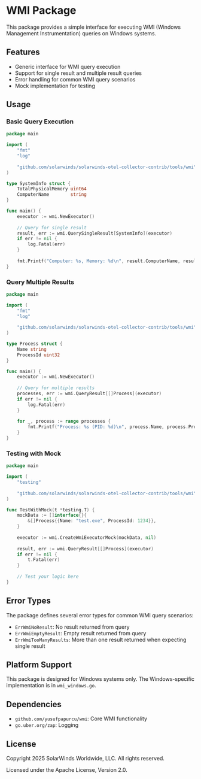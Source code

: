 # WMI Package

This package provides a simple interface for executing WMI (Windows Management Instrumentation) queries on Windows systems.

## Features

- Generic interface for WMI query execution
- Support for single result and multiple result queries
- Error handling for common WMI query scenarios
- Mock implementation for testing

## Usage

### Basic Query Execution

```go
package main

import (
    "fmt"
    "log"
    
    "github.com/solarwinds/solarwinds-otel-collector-contrib/tools/wmi"
)

type SystemInfo struct {
    TotalPhysicalMemory uint64
    ComputerName        string
}

func main() {
    executor := wmi.NewExecutor()
    
    // Query for single result
    result, err := wmi.QuerySingleResult[SystemInfo](executor)
    if err != nil {
        log.Fatal(err)
    }
    
    fmt.Printf("Computer: %s, Memory: %d\n", result.ComputerName, result.TotalPhysicalMemory)
}
```

### Query Multiple Results

```go
package main

import (
    "fmt"
    "log"
    
    "github.com/solarwinds/solarwinds-otel-collector-contrib/tools/wmi"
)

type Process struct {
    Name string
    ProcessId uint32
}

func main() {
    executor := wmi.NewExecutor()
    
    // Query for multiple results
    processes, err := wmi.QueryResult[[]Process](executor)
    if err != nil {
        log.Fatal(err)
    }
    
    for _, process := range processes {
        fmt.Printf("Process: %s (PID: %d)\n", process.Name, process.ProcessId)
    }
}
```

### Testing with Mock

```go
package main

import (
    "testing"
    
    "github.com/solarwinds/solarwinds-otel-collector-contrib/tools/wmi"
)

func TestWithMock(t *testing.T) {
    mockData := []interface{}{
        &[]Process{{Name: "test.exe", ProcessId: 1234}},
    }
    
    executor := wmi.CreateWmiExecutorMock(mockData, nil)
    
    result, err := wmi.QueryResult[[]Process](executor)
    if err != nil {
        t.Fatal(err)
    }
    
    // Test your logic here
}
```

## Error Types

The package defines several error types for common WMI query scenarios:

- `ErrWmiNoResult`: No result returned from query
- `ErrWmiEmptyResult`: Empty result returned from query  
- `ErrWmiTooManyResults`: More than one result returned when expecting single result

## Platform Support

This package is designed for Windows systems only. The Windows-specific implementation is in `wmi_windows.go`.

## Dependencies

- `github.com/yusufpapurcu/wmi`: Core WMI functionality
- `go.uber.org/zap`: Logging

## License

Copyright 2025 SolarWinds Worldwide, LLC. All rights reserved.

Licensed under the Apache License, Version 2.0.
